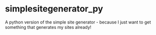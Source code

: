 # simplesitegenerator_py
A python version of the simple site generator - because I just want to get something that generates my sites already!

